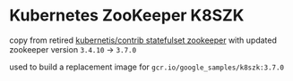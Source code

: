 # Kubernetes ZooKeeper K8SZK

copy from retired [kubernetis/contrib statefulset zookeeper](https://github.com/kubernetes-retired/contrib/tree/master/statefulsets/zookeeper)
with updated zookeeper version `3.4.10` -> `3.7.0`

used to build a replacement image for `gcr.io/google_samples/k8szk:3.7.0`
